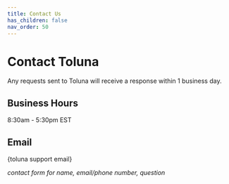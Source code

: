 ```yaml
---
title: Contact Us
has_children: false
nav_order: 50
---
```


# Contact Toluna

Any requests sent to Toluna will receive a response within 1 business day.

## Business Hours

8:30am - 5:30pm EST

## Email

{toluna support email}




*contact form for name, email/phone number, question*